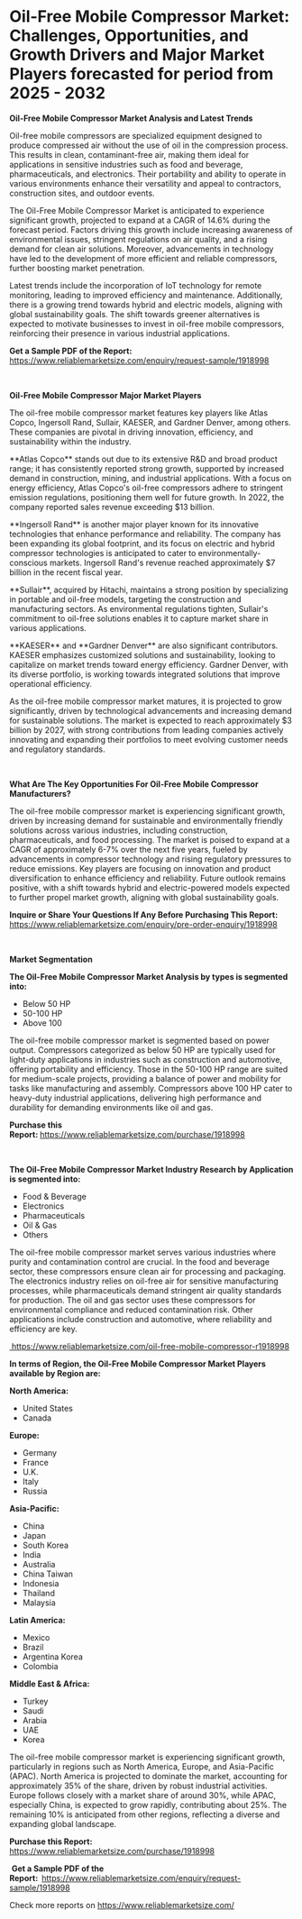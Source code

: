 <p><h1>Oil-Free Mobile Compressor Market: Challenges, Opportunities, and Growth Drivers and Major Market Players forecasted for period from 2025 - 2032</h1></p><p><strong>Oil-Free Mobile Compressor Market Analysis and Latest Trends</strong></p>
<p><p>Oil-free mobile compressors are specialized equipment designed to produce compressed air without the use of oil in the compression process. This results in clean, contaminant-free air, making them ideal for applications in sensitive industries such as food and beverage, pharmaceuticals, and electronics. Their portability and ability to operate in various environments enhance their versatility and appeal to contractors, construction sites, and outdoor events.</p><p>The Oil-Free Mobile Compressor Market is anticipated to experience significant growth, projected to expand at a CAGR of 14.6% during the forecast period. Factors driving this growth include increasing awareness of environmental issues, stringent regulations on air quality, and a rising demand for clean air solutions. Moreover, advancements in technology have led to the development of more efficient and reliable compressors, further boosting market penetration.</p><p>Latest trends include the incorporation of IoT technology for remote monitoring, leading to improved efficiency and maintenance. Additionally, there is a growing trend towards hybrid and electric models, aligning with global sustainability goals. The shift towards greener alternatives is expected to motivate businesses to invest in oil-free mobile compressors, reinforcing their presence in various industrial applications.</p></p>
<p><strong>Get a Sample PDF of the Report:&nbsp;</strong> <a href="https://www.reliablemarketsize.com/enquiry/request-sample/1918998?utm_campaign=1996&utm_medium=2&utm_source=Github&utm_content=ia&utm_term=14012025&utm_id=oil-free-mobile-compressor">https://www.reliablemarketsize.com/enquiry/request-sample/1918998</a></p>
<p>&nbsp;</p>
<p><strong>Oil-Free Mobile Compressor Major Market Players</strong></p>
<p><p>The oil-free mobile compressor market features key players like Atlas Copco, Ingersoll Rand, Sullair, KAESER, and Gardner Denver, among others. These companies are pivotal in driving innovation, efficiency, and sustainability within the industry.</p><p>**Atlas Copco** stands out due to its extensive R&D and broad product range; it has consistently reported strong growth, supported by increased demand in construction, mining, and industrial applications. With a focus on energy efficiency, Atlas Copco's oil-free compressors adhere to stringent emission regulations, positioning them well for future growth. In 2022, the company reported sales revenue exceeding $13 billion.</p><p>**Ingersoll Rand** is another major player known for its innovative technologies that enhance performance and reliability. The company has been expanding its global footprint, and its focus on electric and hybrid compressor technologies is anticipated to cater to environmentally-conscious markets. Ingersoll Rand's revenue reached approximately $7 billion in the recent fiscal year.</p><p>**Sullair**, acquired by Hitachi, maintains a strong position by specializing in portable and oil-free models, targeting the construction and manufacturing sectors. As environmental regulations tighten, Sullair's commitment to oil-free solutions enables it to capture market share in various applications.</p><p>**KAESER** and **Gardner Denver** are also significant contributors. KAESER emphasizes customized solutions and sustainability, looking to capitalize on market trends toward energy efficiency. Gardner Denver, with its diverse portfolio, is working towards integrated solutions that improve operational efficiency.</p><p>As the oil-free mobile compressor market matures, it is projected to grow significantly, driven by technological advancements and increasing demand for sustainable solutions. The market is expected to reach approximately $3 billion by 2027, with strong contributions from leading companies actively innovating and expanding their portfolios to meet evolving customer needs and regulatory standards.</p></p>
<p>&nbsp;</p>
<p><strong>What Are The Key Opportunities For Oil-Free Mobile Compressor Manufacturers?</strong></p>
<p><p>The oil-free mobile compressor market is experiencing significant growth, driven by increasing demand for sustainable and environmentally friendly solutions across various industries, including construction, pharmaceuticals, and food processing. The market is poised to expand at a CAGR of approximately 6-7% over the next five years, fueled by advancements in compressor technology and rising regulatory pressures to reduce emissions. Key players are focusing on innovation and product diversification to enhance efficiency and reliability. Future outlook remains positive, with a shift towards hybrid and electric-powered models expected to further propel market growth, aligning with global sustainability goals.</p></p>
<p><strong>Inquire or Share Your Questions If Any Before Purchasing This Report:</strong> <a href="https://www.reliablemarketsize.com/enquiry/pre-order-enquiry/1918998?utm_campaign=1996&utm_medium=2&utm_source=Github&utm_content=ia&utm_term=14012025&utm_id=oil-free-mobile-compressor">https://www.reliablemarketsize.com/enquiry/pre-order-enquiry/1918998</a></p>
<p>&nbsp;</p>
<p><strong>Market Segmentation</strong></p>
<p><strong>The Oil-Free Mobile Compressor Market Analysis by types is segmented into:</strong></p>
<p><ul><li>Below 50 HP</li><li>50-100 HP</li><li>Above 100</li></ul></p>
<p><p>The oil-free mobile compressor market is segmented based on power output. Compressors categorized as below 50 HP are typically used for light-duty applications in industries such as construction and automotive, offering portability and efficiency. Those in the 50-100 HP range are suited for medium-scale projects, providing a balance of power and mobility for tasks like manufacturing and assembly. Compressors above 100 HP cater to heavy-duty industrial applications, delivering high performance and durability for demanding environments like oil and gas.</p></p>
<p><strong>Purchase this Report:&nbsp;</strong><a href="https://www.reliablemarketsize.com/purchase/1918998?utm_campaign=1996&utm_medium=2&utm_source=Github&utm_content=ia&utm_term=14012025&utm_id=oil-free-mobile-compressor">https://www.reliablemarketsize.com/purchase/1918998</a></p>
<p>&nbsp;</p>
<p><strong>The Oil-Free Mobile Compressor Market Industry Research by Application is segmented into:</strong></p>
<p><ul><li>Food & Beverage</li><li>Electronics</li><li>Pharmaceuticals</li><li>Oil & Gas</li><li>Others</li></ul></p>
<p><p>The oil-free mobile compressor market serves various industries where purity and contamination control are crucial. In the food and beverage sector, these compressors ensure clean air for processing and packaging. The electronics industry relies on oil-free air for sensitive manufacturing processes, while pharmaceuticals demand stringent air quality standards for production. The oil and gas sector uses these compressors for environmental compliance and reduced contamination risk. Other applications include construction and automotive, where reliability and efficiency are key.</p></p>
<p><a href="https://www.reliablemarketsize.com/oil-free-mobile-compressor-r1918998?utm_campaign=1996&utm_medium=2&utm_source=Github&utm_content=ia&utm_term=14012025&utm_id=oil-free-mobile-compressor">&nbsp;https://www.reliablemarketsize.com/oil-free-mobile-compressor-r1918998</a></p>
<p><strong>In terms of Region, the Oil-Free Mobile Compressor Market Players available by Region are:</strong></p>
<p>
    <p> <strong> North America: </strong>
        <ul>
            <li>United States</li>
            <li>Canada</li>
        </ul>
        </p> 
    <p> <strong> Europe: </strong>
        <ul>
            <li>Germany</li>
            <li>France</li>
            <li>U.K.</li>
            <li>Italy</li>
            <li>Russia</li>
        </ul>
        </p> 
    <p> <strong> Asia-Pacific: </strong>
        <ul>
            <li>China</li>
            <li>Japan</li>
            <li>South Korea</li>
            <li>India</li>
            <li>Australia</li>
            <li>China Taiwan</li>
            <li>Indonesia</li>
            <li>Thailand</li>
            <li>Malaysia</li>
        </ul>
        </p> 
    <p> <strong> Latin America: </strong>
        <ul>
            <li>Mexico</li>
            <li>Brazil</li>
            <li>Argentina Korea</li>
            <li>Colombia</li>
        </ul>
        </p> 
    <p> <strong> Middle East & Africa: </strong>
        <ul>
            <li>Turkey</li>
            <li>Saudi</li>
            <li>Arabia</li>
            <li>UAE</li>
            <li>Korea</li>
        </ul>
    </p>
    </p>
<p><p>The oil-free mobile compressor market is experiencing significant growth, particularly in regions such as North America, Europe, and Asia-Pacific (APAC). North America is projected to dominate the market, accounting for approximately 35% of the share, driven by robust industrial activities. Europe follows closely with a market share of around 30%, while APAC, especially China, is expected to grow rapidly, contributing about 25%. The remaining 10% is anticipated from other regions, reflecting a diverse and expanding global landscape.</p></p>
<p><strong>Purchase this Report: </strong><a href="https://www.reliablemarketsize.com/purchase/1918998?utm_campaign=1996&utm_medium=2&utm_source=Github&utm_content=ia&utm_term=14012025&utm_id=oil-free-mobile-compressor">https://www.reliablemarketsize.com/purchase/1918998</a></p>
<p>&nbsp;<strong>Get a Sample PDF of the Report:&nbsp;&nbsp;</strong><a href="https://www.reliablemarketsize.com/enquiry/request-sample/1918998?utm_campaign=1996&utm_medium=2&utm_source=Github&utm_content=ia&utm_term=14012025&utm_id=oil-free-mobile-compressor">https://www.reliablemarketsize.com/enquiry/request-sample/1918998</a></p>
<p><strong></strong></p>
<p>Check more reports on <a href="https://www.reliablemarketsize.com/?utm_campaign=1996&utm_medium=2&utm_source=Github&utm_content=ia&utm_term=14012025&utm_id=oil-free-mobile-compressor">https://www.reliablemarketsize.com/</a></p>